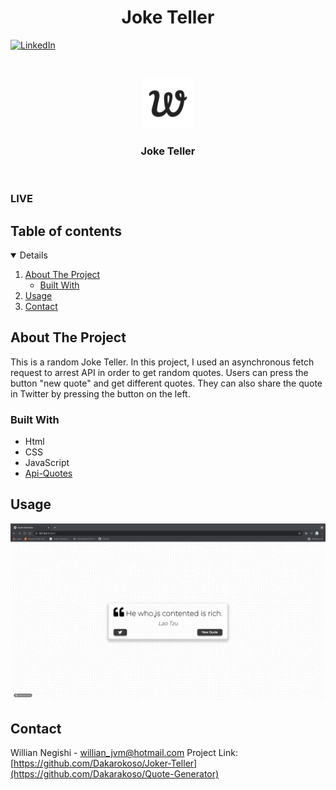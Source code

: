  <h1 align="center">Joke Teller</h1>

[![LinkedIn][linkedin-shield]][linkedin-url]

<!-- PROJECT LOGO -->
<br />
<p align="center">
    <img src="images/apple-touch-icon.png" alt="Logo" width="80" height="80">
  </a>

  <h3 align="center">Joke Teller</h3>
<br/>
</p>

### LIVE

<!-- TABLE OF CONTENTS -->

## Table of contents

<details open="open">
  <ol>
    <li>
      <a href="#about-the-project">About The Project</a>
      <ul>
        <li><a href="#built-with">Built With</a></li>
      </ul>
    </li>
    <li><a href="#usage">Usage</a></li>
    <li><a href="#contact">Contact</a></li>
  </ol>
</details>

<!-- ABOUT THE PROJECT -->

## About The Project

This is a random Joke Teller. In this project, I used an asynchronous fetch request to arrest API in order to get random quotes. Users can press the button "new quote" and get different quotes. They can also share the quote in Twitter by pressing the button on the left.

### Built With

- Html
- CSS
- JavaScript
- [Api-Quotes](https://type.fit/api/quotes)

## Usage

![Joke Teller](https://github.com/Dakarakoso/Quote-Generator/blob/main/images/usage.gif)

<!-- CONTACT -->

## Contact

Willian Negishi - willian_jvm@hotmail.com
Project Link: [https://github.com/Dakarokoso/Joker-Teller](https://github.com/Dakarakoso/Quote-Generator)

<!-- MARKDOWN LINKS & IMAGES -->
<!-- https://www.markdownguide.org/basic-syntax/#reference-style-links -->

[linkedin-shield]: https://img.shields.io/badge/-LinkedIn-black.svg?style=for-the-badge&logo=linkedin&colorB=555
[linkedin-url]: https://www.linkedin.com/in/willian-negishi-2829a4172/
